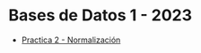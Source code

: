 # Bases de Datos 1 - 2023

- [Practica 2 - Normalización](https://github.com/bautimercado/BBDD-1-2023/blob/main/Practicas/Practica%202.md)